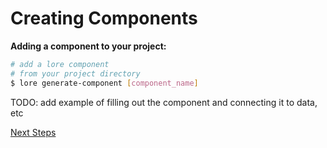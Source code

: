 # Creating Components

**Adding a component to your project:**

```sh
# add a lore component
# from your project directory
$ lore generate-component [component_name]
```

TODO: add example of filling out the component and connecting it to data, etc

[Next Steps](/docs/basics/NextSteps.md)
